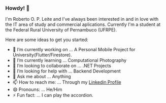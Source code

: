 ### Howdy! 👋
I'm Roberto O. P. Leite and I've always been interested in and in love with the IT area of study and commercial aplications.
Currently I'm a student at the Federal Rural University of Pernambuco (UFRPE).

Here are some ideas to get you started:

- 🔭 I’m currently working on ... A Personal Mobile Project for University(Flutter/Firestore).
- 🌱 I’m currently learning ... Computational Photography 
- 👯 I’m looking to collaborate on ... .NET Projects
- 🤔 I’m looking for help with ... Backend Development
- 💬 Ask me about ... Anything
- 📫 How to reach me: ... Through my [Linkedin Profile](https://www.linkedin.com/in/roberto-leite-1899091b2/)
- 😄 Pronouns: ... He/Him
- ⚡ Fun fact: ... I can play the accordion.

